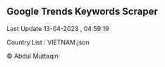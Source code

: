 

## Google Trends Keywords Scraper 
 
Last Update 13-04-2023 , 04:59:19

Country List :
VIETNAM.json



© Abdul Muttaqin 
